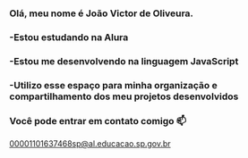 ### Olá, meu nome é João Victor de Oliveura.

### -Estou estudando na Alura
### -Estou me desenvolvendo na linguagem JavaScript
### -Utilizo esse espaço para minha organização e compartilhamento dos meu projetos desenvolvidos

### Você pode entrar em contato comigo 📫
00001101637468sp@al.educacao.sp.gov.br
